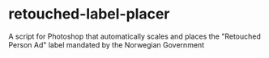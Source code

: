 # retouched-label-placer
A script for Photoshop that automatically scales and places the "Retouched Person Ad" label mandated by the Norwegian Government
